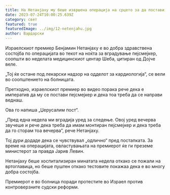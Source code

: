 ```yaml
---
title: На Нетанјаху му беше извршена операција на срцето за да постави пејсмејкер
date: 2023-07-24T10:00:25.639Z
category: свет
featured: true
featuredImage: ../img/12-netenjahu.jpg
author: Вардарски
---
```

Израелскиот премиер Бенјамин Нетанјаху е во добра здравствена состојба по операцијата во текот на ноќта за вградување пејсмејкер, соопшти во неделата медицинскиот центар Шеба, цитиран од Дојче веле.

„Тој ќе остане под лекарски надзор на одделот за кардиологија“, се вели во соопштението на болницата.

Претходно, израелскиот премиер во видео порака рече дека е императив да му се постави пејсмејкер и дека тоа треба да се направи веднаш.

Ова го напиша „Џерусалим пост“.

„Пред една недела ми вградија уред за следење. Овој уред вечерва звучеше и рече дека треба да имам монтиран пејсмејкер и дека треба да го сторам тоа вечерва“, рече Нетанјаху.

Тој дури додаде дека се чувствувал „одлично“ пред постапката. За време на операцијата, овластувањата на премиерот ќе ги преземе министерот за правда Јарив Левин.

Нетанјаху беше хоспитализиран минатата недела откако се пожали на вртоглавица, но беше пуштен откако тестовите покажаа дека е во многу добра состојба.

Премиерот е во болница поради протестите во Израел против контроверзните судски реформи.